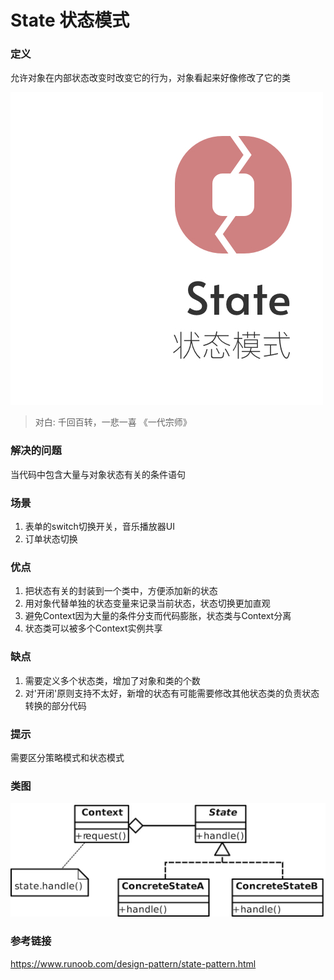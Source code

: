 State 状态模式
====

### 定义 

允许对象在内部状态改变时改变它的行为，对象看起来好像修改了它的类
   
![cover](./ch8_cover.jpg)

> 对白: 千回百转，一悲一喜 《一代宗师》

### 解决的问题

当代码中包含大量与对象状态有关的条件语句

### 场景

1. 表单的switch切换开关，音乐播放器UI
2. 订单状态切换 

### 优点

1. 把状态有关的封装到一个类中，方便添加新的状态
2. 用对象代替单独的状态变量来记录当前状态，状态切换更加直观
3. 避免Context因为大量的条件分支而代码膨胀，状态类与Context分离
4. 状态类可以被多个Context实例共享

### 缺点

1. 需要定义多个状态类，增加了对象和类的个数
2. 对'开闭'原则支持不太好，新增的状态有可能需要修改其他状态类的负责状态转换的部分代码

### 提示

需要区分策略模式和状态模式

### 类图

![uml](./uml.png)

### 参考链接

https://www.runoob.com/design-pattern/state-pattern.html







    


 

